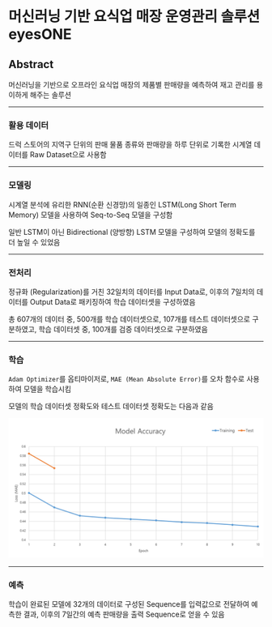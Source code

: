 # 머신러닝 기반 요식업 매장 운영관리 솔루션 eyesONE
## Abstract
머신러닝을 기반으로 오프라인 요식업 매장의 제품별 판매량을 예측하여 재고 관리를 용이하게 해주는 솔루션

***

### 활용 데이터
드럭 스토어의 지역구 단위의 판매 물품 종류와 판매량을 하루 단위로 기록한 시계열 데이터를 Raw Dataset으로 사용함

***

### 모델링
시계열 분석에 유리한 RNN(순환 신경망)의 일종인 LSTM(Long Short Term Memory) 모델을 사용하여 Seq-to-Seq 모델을 구성함

일반 LSTM이 아닌 Bidirectional (양방향) LSTM 모델을 구성하여 모델의 정확도를 더 높일 수 있었음

***

### 전처리
정규화 (Regularization)를 거친 32일치의 데이터를 Input Data로, 이후의 7일치의 데이터를 Output Data로 패키징하여 학습 데이터셋을 구성하였음

총 607개의 데이터 중, 500개를 학습 데이터셋으로, 107개를 테스트 데이터셋으로 구분하였고, 학습 데이터셋 중, 100개를 검증 데이터셋으로 구분하였음

***

### 학습
`Adam Optimizer`를 옵티마이저로, `MAE (Mean Absolute Error)`를 오차 함수로 사용하여 모델을 학습시킴

모델의 학습 데이터셋 정확도와 테스트 데이터셋 정확도는 다음과 같음

![asdf](model_accuracy.png)

***

### 예측
학습이 완료된 모델에 32개의 데이터로 구성된 Sequence를 입력값으로 전달하여 예측한 결과, 이후의 7일간의 예측 판매량을 출력 Sequence로 얻을 수 있음

